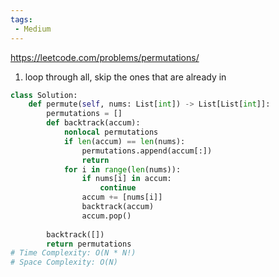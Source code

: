 ```yaml
---
tags:
 - Medium
---
```


https://leetcode.com/problems/permutations/

1. loop through all, skip the ones that are already in

```python
class Solution:
    def permute(self, nums: List[int]) -> List[List[int]]:
        permutations = []
        def backtrack(accum):
            nonlocal permutations
            if len(accum) == len(nums):
                permutations.append(accum[:])
                return
            for i in range(len(nums)):
                if nums[i] in accum:
                    continue
                accum += [nums[i]]
                backtrack(accum)
                accum.pop()
        
        backtrack([])
        return permutations
# Time Complexity: O(N * N!)
# Space Complexity: O(N)
```